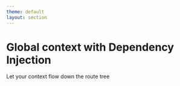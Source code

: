 ```yaml
---
theme: default
layout: section
---
```


# Global context with Dependency Injection

Let your context flow down the route tree
